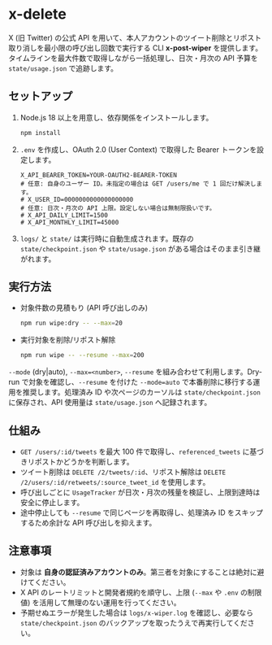 # x-delete

X (旧 Twitter) の公式 API を用いて、本人アカウントのツイート削除とリポスト取り消しを最小限の呼び出し回数で実行する CLI **x-post-wiper** を提供します。タイムラインを最大件数で取得しながら一括処理し、日次・月次の API 予算を `state/usage.json` で追跡します。

## セットアップ
1. Node.js 18 以上を用意し、依存関係をインストールします。
   ```bash
   npm install
   ```
2. `.env` を作成し、OAuth 2.0 (User Context) で取得した Bearer トークンを設定します。
   ```dotenv
   X_API_BEARER_TOKEN=YOUR-OAUTH2-BEARER-TOKEN
   # 任意: 自身のユーザー ID。未指定の場合は GET /users/me で 1 回だけ解決します。
   # X_USER_ID=0000000000000000000
   # 任意: 日次・月次の API 上限。設定しない場合は無制限扱いです。
   # X_API_DAILY_LIMIT=1500
   # X_API_MONTHLY_LIMIT=45000
   ```
3. `logs/` と `state/` は実行時に自動生成されます。既存の `state/checkpoint.json` や `state/usage.json` がある場合はそのまま引き継がれます。

## 実行方法
- 対象件数の見積もり (API 呼び出しのみ)
  ```bash
  npm run wipe:dry -- --max=20
  ```
- 実行対象を削除/リポスト解除
  ```bash
  npm run wipe -- --resume --max=200
  ```

`--mode` (dry|auto), `--max=<number>`, `--resume` を組み合わせて利用します。Dry-run で対象を確認し、`--resume` を付けた `--mode=auto` で本番削除に移行する運用を推奨します。処理済み ID や次ページのカーソルは `state/checkpoint.json` に保存され、API 使用量は `state/usage.json` へ記録されます。

## 仕組み
- `GET /users/:id/tweets` を最大 100 件で取得し、`referenced_tweets` に基づきリポストかどうかを判断します。
- ツイート削除は `DELETE /2/tweets/:id`、リポスト解除は `DELETE /2/users/:id/retweets/:source_tweet_id` を使用します。
- 呼び出しごとに `UsageTracker` が日次・月次の残量を検証し、上限到達時は安全に停止します。
- 途中停止しても `--resume` で同じページを再取得し、処理済み ID をスキップするため余計な API 呼び出しを抑えます。

## 注意事項
- 対象は **自身の認証済みアカウントのみ**。第三者を対象にすることは絶対に避けてください。
- X API のレートリミットと開発者規約を順守し、上限 (`--max` や `.env` の制限値) を活用して無理のない運用を行ってください。
- 予期せぬエラーが発生した場合は `logs/x-wiper.log` を確認し、必要なら `state/checkpoint.json` のバックアップを取ったうえで再実行してください。
